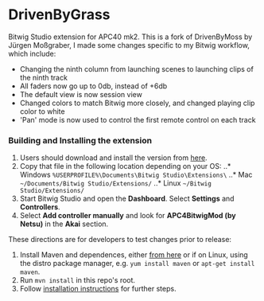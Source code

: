 # DrivenByGrass
Bitwig Studio extension for APC40 mk2. This is a fork of DrivenByMoss by Jürgen Moßgraber, 
I made some changes specific to my Bitwig workflow, which include:
- Changing the ninth column from launching scenes to launching clips of the ninth track
- All faders now go up to 0db, instead of +6db
- The default view is now session view
- Changed colors to match Bitwig more closely, and changed playing clip color to white
- 'Pan' mode is now used to control the first remote control on each track

### Building and Installing the extension

1. Users should download and install the version from
[here](http://netsu.type.pl/files/DrivenByGrass.bwextension).
2. Copy that file in the following location depending on your OS:
..* Windows `%USERPROFILE%\Documents\Bitwig Studio\Extensions\`
..* Mac `~/Documents/Bitwig Studio/Extensions/`
..* Linux `~/Bitwig Studio/Extensions/`
3. Start Bitwig Studio and open the **Dashboard**. Select **Settings** and **Controllers**.
4. Select **Add controller manually** and look for **APC4BitwigMod (by Netsu)** in the **Akai** section.

These directions are for developers to test changes prior to release:
1. Install Maven and dependences, either [from here](https://maven.apache.org/install.html)
or if on Linux, using the distro package manager, e.g. `yum install maven` or
`apt-get install maven`.
2. Run `mvn install` in this repo's root.
3. Follow [installation instructions](https://github.com/git-moss/DrivenByMoss/wiki/Installation)
for further steps.
